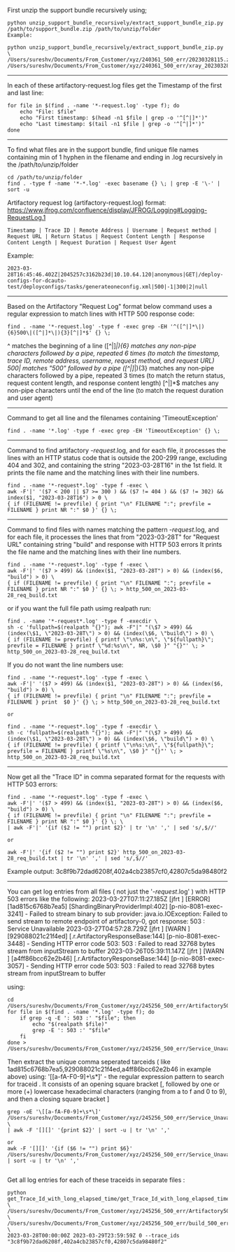 First unzip the support bundle recursively using;

```commandline
python unzip_support_bundle_recursively/extract_support_bundle_zip.py /path/to/support_bundle.zip /path/to/unzip/folder
Example:

python unzip_support_bundle_recursively/extract_support_bundle_zip.py \
/Users/sureshv/Documents/From_Customer/xyz/240361_500_err/20230328115.zip /Users/sureshv/Documents/From_Customer/xyz/240361_500_err/xray_20230328115
```
---
In each of these artifactory-request.log files get the Timestamp of the first and last line:
```commandline
for file in $(find . -name '*-request.log' -type f); do
    echo "File: $file"
    echo "First timestamp: $(head -n1 $file | grep -o '^[^|]*')"
    echo "Last timestamp: $(tail -n1 $file | grep -o '^[^|]*')"
done
```
---
To find what files are in the support bundle,
find unique file names containing min of 1 hyphen in the filename and ending in .log recursively in the /path/to/unzip/folder
```commandline
cd /path/to/unzip/folder
find . -type f -name '*-*.log' -exec basename {} \; | grep -E '\-' | sort -u
```


Artifactory request log (artifactory-request.log) format:
https://www.jfrog.com/confluence/display/JFROG/Logging#Logging-RequestLog.1

`Timestamp | Trace ID | Remote Address | Username | Request method | Request URL | Return Status | Request Content Length | Response Content Length | Request Duration | Request User Agent`

Example:
```commandline
2023-03-28T16:45:46.402Z|2045257c3162b23d|10.10.64.120|anonymous|GET|/deploy-configs-for-dcauto-test/deployconfigs/tasks/generateoneconfig.xml|500|-1|300|2|null
```
---
Based on the  Artifactory "Request Log" format 
below command uses a regular expression to match lines with HTTP 500 response code:
```commandline
find . -name '*-request.log' -type f -exec grep -EH '^([^|]*\|){6}500\|([^|]*\|){3}[^|]*$' {} \;
```
^ matches the beginning of a line
([^|]*\|){6} matches any non-pipe characters followed by a pipe, repeated 6 times (to match the timestamp, trace ID, remote address, username, request method, and request URL)
500\| matches "500" followed by a pipe
([^|]*\|){3} matches any non-pipe characters followed by a pipe, repeated 3 times (to match the return status, request content length, and response content length)
[^|]*$ matches any non-pipe characters until the end of the line (to match the request duration and user agent)

---
Command to get all line and the filenames containing 'TimeoutException'
```commandline
find . -name '*.log' -type f -exec grep -EH 'TimeoutException' {} \;
```
---

Command to find artifactory *-request*.log, and for each file, it processes the lines with an HTTP status code
that is outside the 200-299 range, excluding 404 and 302, and containing the string "2023-03-28T16" in the 1st field. 
It prints the file name and the matching lines with their line numbers.
```commandline
find . -name '*-request*.log' -type f -exec \
awk -F'|' '($7 < 200 || $7 >= 300 ) && ($7 != 404 ) && ($7 != 302) && index($1, "2023-03-28T16") > 0 \
{ if (FILENAME != prevfile) { print "\n" FILENAME ":"; prevfile = FILENAME } print NR ":" $0 }' {} \;

```
---

Command to find files with names matching the pattern *-request*.log, and for each file, it processes the lines that
from "2023-03-28T" for "Request URL" containing string "build" and response with HTTP 503 errors
It prints the file name and the matching lines with their line numbers.
```commandline
find . -name '*-request*.log' -type f -exec \
awk -F'|' '($7 > 499) && (index($1, "2023-03-28T") > 0) && (index($6, "build") > 0) \
{ if (FILENAME != prevfile) { print "\n" FILENAME ":"; prevfile = FILENAME } print NR ":" $0 }' {} \; > http_500_on_2023-03-28_req_build.txt
```
or if you want the full file path usimg realpath run:
```commandline
find . -name '*-request*.log' -type f -execdir \
sh -c 'fullpath=$(realpath "{}"); awk -F"|" "(\$7 > 499) && (index(\$1, \"2023-03-28T\") > 0) && (index(\$6, \"build\") > 0) \
{ if (FILENAME != prevfile) { printf \"\n%s:\n\", \"${fullpath}\"; prevfile = FILENAME } printf \"%d:%s\n\", NR, \$0 }" "{}"' \; > http_500_on_2023-03-28_req_build.txt

```
If you do not want the line numbers use:
```commandline
find . -name '*-request*.log' -type f -exec \
awk -F'|' '($7 > 499) && (index($1, "2023-03-28T") > 0) && (index($6, "build") > 0) \
{ if (FILENAME != prevfile) { print "\n" FILENAME ":"; prevfile = FILENAME } print  $0 }' {} \; > http_500_on_2023-03-28_req_build.txt

or

find . -name '*-request*.log' -type f -execdir \
sh -c 'fullpath=$(realpath "{}"); awk -F"|" "(\$7 > 499) && (index(\$1, \"2023-03-28T\") > 0) && (index(\$6, \"build\") > 0) \
{ if (FILENAME != prevfile) { printf \"\n%s:\n\", \"${fullpath}\"; prevfile = FILENAME } printf \"%s\n\", \$0 }" "{}"' \; > http_500_on_2023-03-28_req_build.txt

```
---
Now  get all the "Trace ID" in comma separated format  for the requests with HTTP 503 errors:
```commandline
find . -name '*-request*.log' -type f -exec \
awk -F'|' '($7 > 499) && (index($1, "2023-03-28T") > 0) && (index($6, "build") > 0) \
{ if (FILENAME != prevfile) { print "\n" FILENAME ":"; prevfile = FILENAME } print NR ":" $0 }' {} \; \
| awk -F'|' '{if ($2 != "") print $2}' | tr '\n' ',' | sed 's/,$//'

or

awk -F'|' '{if ($2 != "") print $2}' http_500_on_2023-03-28_req_build.txt | tr '\n' ',' | sed 's/,$//'

```
Example output:
3c8f9b72dad6208f,402a4cb23857cf0,42807c5da98480f2

---
You can get  log entries from all files ( not just the '*-request*.log' ) with HTTP 503 errors like the following:
2023-03-27T07:11:27.185Z [jfrt ] [ERROR] [1ad815c6768b7ea5] [ShardingBinaryProviderImpl:402] [p-nio-8081-exec-3241] - Failed to stream binary to sub provider: java.io.IOException: Failed to send stream to remote endpoint of artifactory-0, got response: 503 : Service Unavailable
2023-03-27T04:57:28.729Z [jfrt ] [WARN ] [929088021c21f4ed] [.r.ArtifactoryResponseBase:144] [p-nio-8081-exec-3448] - Sending HTTP error code 503: 503 : Failed to read 32768 bytes stream from inputStream to buffer
2023-03-26T05:39:11.147Z [jfrt ] [WARN ] [a4ff86bcc62e2b46] [.r.ArtifactoryResponseBase:144] [p-nio-8081-exec-3057] - Sending HTTP error code 503: 503 : Failed to read 32768 bytes stream from inputStream to buffer

using:
```commandline
cd /Users/sureshv/Documents/From_Customer/xyz/245256_500_err/Artifactory500s
for file in $(find . -name '*.log' -type f); do
    if grep -q -E ': 503 :' "$file"; then
        echo "$(realpath $file)"
        grep -E ': 503 :' "$file"
    fi
done > /Users/sureshv/Documents/From_Customer/xyz/245256_500_err/Service_Unavailable_503.txt
```

Then extract the unique comma seperated tarceids ( like 1ad815c6768b7ea5,929088021c21f4ed,a4ff86bcc62e2b46 in example
above) using:
'\[[a-fA-F0-9]+\s*\]' - the regular expression pattern to search for traceid . 
It consists of an opening square bracket [, followed by one or more (+) lowercase hexadecimal characters
(ranging from a to f and 0 to 9), and then a closing square bracket ]

```commandline
grep -oE '\[[a-fA-F0-9]+\s*\]' /Users/sureshv/Documents/From_Customer/xyz/245256_500_err/Service_Unavailable_503.txt \
| awk -F '[][]' '{print $2}' | sort -u | tr '\n' ','

or
awk -F '[][]' '{if ($6 != "") print $6}' /Users/sureshv/Documents/From_Customer/xyz/245256_500_err/Service_Unavailable_503.txt | sort -u | tr '\n' ','


```

Get all log entries for each of these  traceids in separate files :
```commandline
python get_Trace_Id_with_long_elapsed_time/get_Trace_Id_with_long_elapsed_time_sec_in_RT.py \
/Users/sureshv/Documents/From_Customer/xyz/245256_500_err/Artifactory500s \
/Users/sureshv/Documents/From_Customer/xyz/245256_500_err/build_500_err \
2023-03-28T00:00:00Z 2023-03-29T23:59:59Z 0 --trace_ids  "3c8f9b72dad6208f,402a4cb23857cf0,42807c5da98480f2"

```
